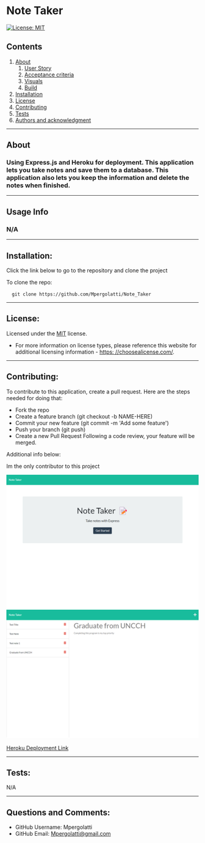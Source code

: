 # Note Taker

[![License: MIT](https://img.shields.io/badge/License-MIT-yellow.svg)](https://opensource.org/licenses/MIT)

## Contents
  1. [About](#about)
      1. [User Story](#user%20story)
      2. [Acceptance criteria](#acceptance%20criteria)
      3. [Visuals](#visuals)
      4. [Build](#build)
  2. [Installation](#installation)
  3. [License](#license)
  4. [Contributing](#contributing)
  5. [Tests](#tests)
  6. [Authors and acknowledgment](#authors%20and%20acknowledgment)
---
## About
 ### Using Express.js and Heroku for deployment. This application lets you take notes and save them to a database. This application also lets you keep the information and delete the notes when finished.
---
## Usage Info
  ### N/A
---
## Installation:
  Click the link below to go to the repository and clone the project

  To clone the repo:
  
      git clone https://github.com/Mpergolatti/Note_Taker
  
---
## License:

  Licensed under the [MIT](https://opensource.org/licenses/MIT) license.

  * For more information on license types, please reference this website
  for additional licensing information - [https: //choosealicense.com/](https://choosealicense.com/).
---
## Contributing:
  
  To contribute to this application, create a pull request.
  Here are the steps needed for doing that:
  - Fork the repo
  - Create a feature branch (git checkout -b NAME-HERE)
  - Commit your new feature (git commit -m 'Add some feature')
  - Push your branch (git push)
  - Create a new Pull Request
  Following a code review, your feature will be merged.

  Additional info below:

  Im the only contributor to this project

  ![Main Page](./assets/localhost_3001_.png "Optional Title")
  ![Note Page](./assets/localhost_3001_notes.png "Optional Title")

  [Heroku Deployment Link](https://intense-journey-23375.herokuapp.com/)



---
## Tests:
  N/A
  
---
## Questions and Comments:
* GitHub Username: Mpergolatti
* GitHub Email: Mpergolatti@gmail.com

